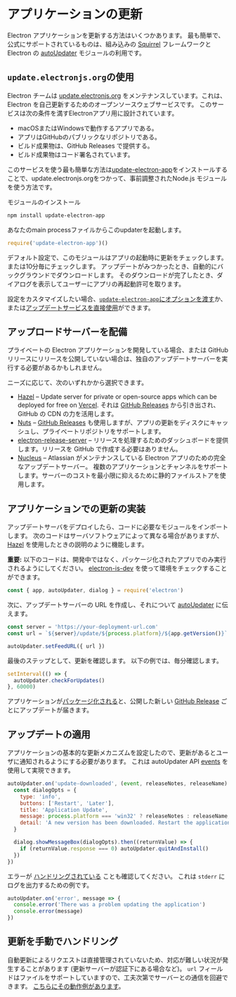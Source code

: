 # アプリケーションの更新

Electron アプリケーションを更新する方法はいくつかあります。 最も簡単で、公式にサポートされているものは、組み込みの [Squirrel](https://github.com/Squirrel) フレームワークと Electron の [autoUpdater](../api/auto-updater.md) モジュールの利用です。

## `update.electronjs.org`の使用

Electron チームは [update.electronjs.org][] をメンテナンスしています。これは、Electron を自己更新するためのオープンソースウェブサービスです。 このサービスは次の条件を満すElectronアプリ用に設計されています。

- macOSまたはWindowsで動作するアプリである。
- アプリはGitHubのパブリックなリポジトリである。
- ビルド成果物は、GitHub Releases で提供する。
- ビルド成果物はコード署名されています。

このサービスを使う最も簡単な方法は[update-electron-app][]をインストールすることで、update.electronjs.orgをつかって、事前調整されたNode.js モジュールを使う方法です。

モジュールのインストール

```sh
npm install update-electron-app
```

あなたのmain processファイルからこのupdaterを起動します。

```js
require('update-electron-app')()
```

デフォルト設定で、このモジュールはアプリの起動時に更新をチェックします。または10分毎にチェックします。 アップデートがみつかったとき、自動的にバックグラウンドでダウンロードします。 そのダウンロードが完了したとき、ダイアログを表示してユーザーにアプリの再起動許可を取ります。

設定をカスタマイズしたい場合、[`update-electron-app`にオプションを渡す][update-electron-app]か、または[アップデートサービスを直接使用][update.electronjs.org]ができます。

## アップロードサーバーを配備

プライベートの Electron アプリケーションを開発している場合、または GitHub リリースにリリースを公開していない場合は、独自のアップデートサーバーを実行する必要があるかもしれません。

ニーズに応じて、次のいずれかから選択できます。

- [Hazel][hazel] – Update server for private or open-source apps which can be deployed for free on [Vercel][vercel]. それは [GitHub Releases][gh-releases] から引き出され、GitHub の CDN の力を活用します。
- [Nuts][nuts] – [GitHub Releases][gh-releases] も使用しますが、アプリの更新をディスクにキャッシュし、プライベートリポジトリをサポートします。
- [electron-release-server][electron-release-server] – リリースを処理するためのダッシュボードを提供します。リリースを GitHub で作成する必要はありません。
- [Nucleus][nucleus] – Atlassian がメンテナンスしている Electron アプリのための完全なアップデートサーバー。 複数のアプリケーションとチャンネルをサポートします。サーバーのコストを最小限に抑えるために静的ファイルストアを使用します。

## アプリケーションでの更新の実装

アップデートサーバをデプロイしたら、コードに必要なモジュールをインポートします。 次のコードはサーバソフトウェアによって異なる場合がありますが、[Hazel][hazel] を使用したときの説明のように機能します。

**重要:** 以下のコードは、開発中ではなく、パッケージ化されたアプリでのみ実行されるようにしてください。 [electron-is-dev](https://github.com/sindresorhus/electron-is-dev) を使って環境をチェックすることができます。

```javascript
const { app, autoUpdater, dialog } = require('electron')
```

次に、アップデートサーバーの URL を作成し、それについて [autoUpdater](../api/auto-updater.md) に伝えます。

```javascript
const server = 'https://your-deployment-url.com'
const url = `${server}/update/${process.platform}/${app.getVersion()}`

autoUpdater.setFeedURL({ url })
```

最後のステップとして、更新を確認します。 以下の例では、毎分確認します。

```javascript
setInterval(() => {
  autoUpdater.checkForUpdates()
}, 60000)
```

アプリケーションが[パッケージ化される](../tutorial/application-distribution.md)と、公開した新しい [GitHub Release](https://help.github.com/articles/creating-releases/) ごとにアップデートが届きます。

## アップデートの適用

アプリケーションの基本的な更新メカニズムを設定したので、更新があるとユーザに通知されるようにする必要があります。 これは autoUpdater API [events](../api/auto-updater.md#events) を使用して実現できます。

```javascript
autoUpdater.on('update-downloaded', (event, releaseNotes, releaseName) => {
  const dialogOpts = {
    type: 'info',
    buttons: ['Restart', 'Later'],
    title: 'Application Update',
    message: process.platform === 'win32' ? releaseNotes : releaseName,
    detail: 'A new version has been downloaded. Restart the application to apply the updates.'
  }

  dialog.showMessageBox(dialogOpts).then((returnValue) => {
    if (returnValue.response === 0) autoUpdater.quitAndInstall()
  })
})
```

エラーが [ハンドリングされている](../api/auto-updater.md#event-error) ことも確認してください。 これは `stderr` にログを出力するための例です。

```javascript
autoUpdater.on('error', message => {
  console.error('There was a problem updating the application')
  console.error(message)
})
```

## 更新を手動でハンドリング

自動更新によるリクエストは直接管理されていないため、対応が難しい状況が発生することがあります (更新サーバーが認証下にある場合など)。 `url` フィールドはファイルをサポートしていますので、工夫次第でサーバーとの通信を回避できます。 [こちらにその動作例があります](https://github.com/electron/electron/issues/5020#issuecomment-477636990)。

[vercel]: https://vercel.com
[hazel]: https://github.com/vercel/hazel
[nuts]: https://github.com/GitbookIO/nuts
[gh-releases]: https://help.github.com/articles/creating-releases/
[electron-release-server]: https://github.com/ArekSredzki/electron-release-server
[nucleus]: https://github.com/atlassian/nucleus
[update.electronjs.org]: https://github.com/electron/update.electronjs.org
[update.electronjs.org]: https://github.com/electron/update.electronjs.org
[update-electron-app]: https://github.com/electron/update-electron-app
[update-electron-app]: https://github.com/electron/update-electron-app
